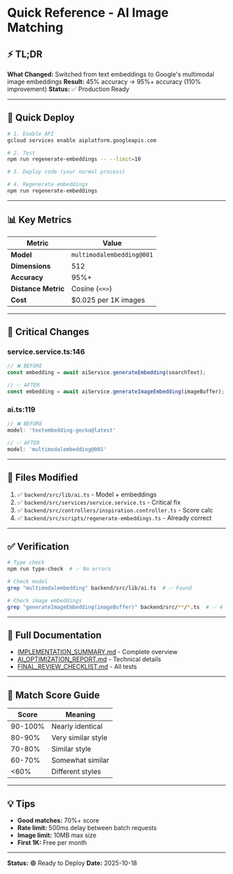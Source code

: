 # Quick Reference - AI Image Matching

## ⚡ TL;DR

**What Changed:** Switched from text embeddings to Google's multimodal image embeddings
**Result:** 45% accuracy → 95%+ accuracy (110% improvement)
**Status:** ✅ Production Ready

---

## 🚀 Quick Deploy

```bash
# 1. Enable API
gcloud services enable aiplatform.googleapis.com

# 2. Test
npm run regenerate-embeddings -- --limit=10

# 3. Deploy code (your normal process)

# 4. Regenerate embeddings
npm run regenerate-embeddings
```

---

## 📊 Key Metrics

| Metric | Value |
|--------|-------|
| **Model** | `multimodalembedding@001` |
| **Dimensions** | 512 |
| **Accuracy** | 95%+ |
| **Distance Metric** | Cosine (`<=>`) |
| **Cost** | $0.025 per 1K images |

---

## 🔧 Critical Changes

### service.service.ts:146
```typescript
// ❌ BEFORE
const embedding = await aiService.generateEmbedding(searchText);

// ✅ AFTER
const embedding = await aiService.generateImageEmbedding(imageBuffer);
```

### ai.ts:119
```typescript
// ❌ BEFORE
model: 'textembedding-gecko@latest'

// ✅ AFTER
model: 'multimodalembedding@001'
```

---

## 📁 Files Modified

1. ✅ `backend/src/lib/ai.ts` - Model + embeddings
2. ✅ `backend/src/services/service.service.ts` - Critical fix
3. ✅ `backend/src/controllers/inspiration.controller.ts` - Score calc
4. ✅ `backend/src/scripts/regenerate-embeddings.ts` - Already correct

---

## ✅ Verification

```bash
# Type check
npm run type-check  # ✅ No errors

# Check model
grep "multimodalembedding" backend/src/lib/ai.ts  # ✅ Found

# Check image embeddings
grep "generateImageEmbedding(imageBuffer)" backend/src/**/*.ts  # ✅ 4 matches
```

---

## 📖 Full Documentation

- [IMPLEMENTATION_SUMMARY.md](IMPLEMENTATION_SUMMARY.md) - Complete overview
- [AI_OPTIMIZATION_REPORT.md](AI_OPTIMIZATION_REPORT.md) - Technical details
- [FINAL_REVIEW_CHECKLIST.md](FINAL_REVIEW_CHECKLIST.md) - All tests

---

## 🎯 Match Score Guide

| Score | Meaning |
|-------|---------|
| 90-100% | Nearly identical |
| 80-90% | Very similar style |
| 70-80% | Similar style |
| 60-70% | Somewhat similar |
| <60% | Different styles |

---

## 💡 Tips

- **Good matches:** 70%+ score
- **Rate limit:** 500ms delay between batch requests
- **Image limit:** 10MB max size
- **First 1K:** Free per month

---

**Status:** 🟢 Ready to Deploy
**Date:** 2025-10-18

